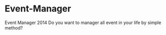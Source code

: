 Event-Manager
=============

Event Manager 2014
Do you want to manager all event in your life by simple method?